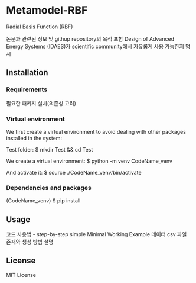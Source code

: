 # Metamodel-RBF
Radial Basis Function (RBF)

논문과 관련된 정보 및 githup repository의 목적 포함
Design of Advanced Energy Systems (IDAES)가 scientific community에서 자유롭게 사용 가능한지 명시

## Installation
### Requirements
필요한 패키지 설치(의존성 고려) 

### Virtual environment
We first create a virtual environment to avoid dealing with other packages installed in the system:

Test folder:
$ mkdir Test && cd Test

We create a virtual environment:
$ python -m venv CodeName_venv

And activate it:
$ source ./CodeName_venv/bin/activate

### Dependencies and packages
(CodeName_venv) $ pip install

## Usage
코드 사용법 - step-by-step simple Minimal Working Example
데이터 csv 파일 존재와 생성 방법 설명

## License
MIT License
